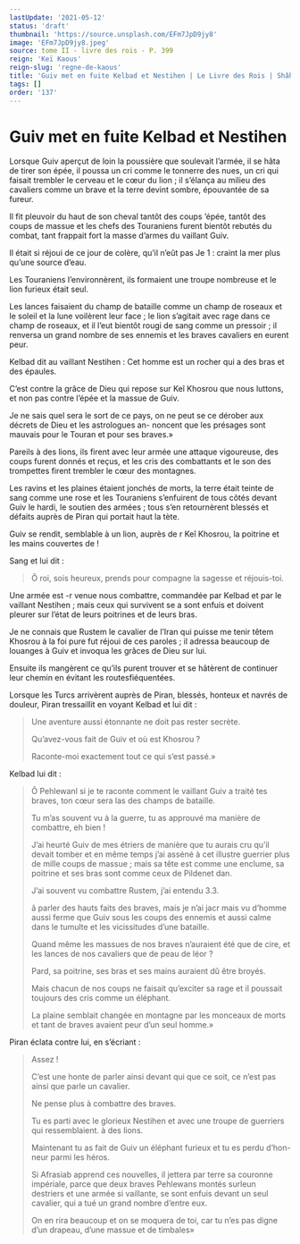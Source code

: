 ```yaml
---
lastUpdate: '2021-05-12'
status: 'draft'
thumbnail: 'https://source.unsplash.com/EFm7JpD9jy8'
image: 'EFm7JpD9jy8.jpeg'
source: tome II - livre des rois - P. 399
reign: 'Keï Kaous'
reign-slug: 'regne-de-kaous'
title: 'Guiv met en fuite Kelbad et Nestihen | Le Livre des Rois | Shâhnâmeh'
tags: []
order: '137'
---
```


# Guiv met en fuite Kelbad et Nestihen

Lorsque Guiv aperçut de loin la poussière que soulevait l’armée, il se hâta de tirer son épée, il poussa un cri comme le tonnerre des nues, un cri qui faisait trembler le cerveau et le cœur du lion ; il s’élança au milieu des cavaliers comme un brave et la terre devint sombre, épouvantée de sa fureur.

Il fit pleuvoir du haut de son cheval tantôt des coups ’épée, tantôt des coups de massue et les chefs des Touraniens furent bientôt rebutés du combat, tant frappait fort la masse d’armes du vaillant Guiv.

Il était si réjoui de ce jour de colère, qu’il n’eût pas Je
1 : 
craint la mer plus qu’une source d’eau.

Les Touraniens I’environnèrent, ils formaient une troupe nombreuse et le lion furieux était seul.

Les lances faisaient du champ de bataille comme un champ de roseaux et le soleil et la lune voilèrent leur face ; le lion s’agitait avec rage dans ce champ de roseaux, et il l’eut bientôt rougi de sang comme un pressoir ; il renversa un grand nombre de ses ennemis et les braves cavaliers en eurent peur.

Kelbad dit au vaillant Nestihen : Cet homme est un rocher qui a des bras et des épaules.

C’est contre la grâce de Dieu qui repose sur Keî Khosrou que nous luttons, et non pas contre l’épée et la massue de Guiv.

Je ne sais quel sera le sort de ce pays, on ne peut se ce dérober aux décrets de Dieu et les astrologues an- noncent que les présages sont mauvais pour le Touran et pour ses braves.»

Pareils à des lions, ils firent avec leur armée une attaque vigoureuse, des coups furent donnés et reçus, et les cris des combattants et le son des trompettes firent trembler le cœur des montagnes.

Les ravins et les plaines étaient jonchés de morts, la terre était teinte de sang comme une rose et les Touraniens s’enfuirent de tous côtés devant Guiv le hardi, le soutien des armées ; tous s’en retournèrent blessés et défaits auprès de Piran qui portait haut la tète.

Guiv se rendit, semblable à un lion, auprès de r Keî Khosrou, la poitrine et les mains couvertes de !

Sang et lui dit :

> Ô roi, sois heureux, prends pour compagne la sagesse et réjouis-toi.

Une armée est
-r venue nous combattre, commandée par Kelbad et par le vaillant Nestihen ; mais ceux qui survivent se a sont enfuis et doivent pleurer sur l’état de leurs poitrines et de leurs bras.

Je ne connais que Rustem le cavalier de l’Iran qui puisse me tenir têtem Khosrou à la foi pure fut réjoui de ces paroles ; il adressa beaucoup de louanges à Guiv et invoqua les grâces de Dieu sur lui.

Ensuite ils mangèrent ce qu’ils purent trouver et se hâtèrent de continuer leur chemin en évitant les routesfiéquentées.

Lorsque les Turcs arrivèrent auprès de Piran, blessés, honteux et navrés de douleur, Piran tressaillit en voyant Kelbad et lui dit :

> Une aventure aussi étonnante ne doit pas rester secrète.
>
> Qu’avez-vous fait de Guiv et où est Khosrou ?
>
> Raconte-moi exactement tout ce qui s’est passé.»

Kelbad lui dit :

> Ô Pehlewanl si je te raconte comment le vaillant Guiv a traité tes braves, ton cœur sera las des champs de bataille.
>
> Tu m’as souvent vu à la guerre, tu as approuvé ma manière de combattre, eh bien !
>
> J’ai heurté Guiv de mes étriers de manière que tu aurais cru qu’il devait tomber et en même temps j’ai asséné à cet illustre guerrier plus de mille coups de massue ; mais sa tête est comme une enclume, sa poitrine et ses bras sont comme ceux de Pildenet dan.
>
> J’ai souvent vu combattre Rustem, j’ai entendu
3.3.
>
> â
parler des hauts faits des braves, mais je n’ai jacr mais vu d’homme aussi ferme que Guiv sous les coups des ennemis et aussi calme dans le tumulte et les vicissitudes d’une bataille.
>
> Quand même les massues de nos braves n’auraient été que de cire, et les lances de nos cavaliers que de peau de léor ?
>
> Pard, sa poitrine, ses bras et ses mains auraient dû être broyés.
>
> Mais chacun de nos coups ne faisait qu’exciter sa rage et il poussait toujours des cris comme un éléphant.
>
> La plaine semblait changée en montagne par les monceaux de morts et tant de braves avaient peur d’un seul homme.»

Piran éclata contre lui, en s’écriant :

> Assez !
>
> C’est une honte de parler ainsi devant qui que ce soit, ce n’est pas ainsi que parle un cavalier.
>
> Ne pense plus à combattre des braves.
>
> Tu es parti avec le glorieux Nestihen et avec une troupe de guerriers qui ressemblaient. à des lions.
>
> Maintenant tu as fait de Guiv un éléphant furieux et tu es perdu d’hon- neur parmi les héros.
>
> Si Afrasiab apprend ces nouvelles, il jettera par terre sa couronne impériale, parce que deux braves Pehlewans montés surleun destriers et une armée si vaillante, se sont enfuis devant un seul cavalier, qui a tué un grand nombre d’entre eux.
>
> On en rira beaucoup et on se moquera de toi, car tu n’es pas digne d’un drapeau, d’une massue et de timbales»
